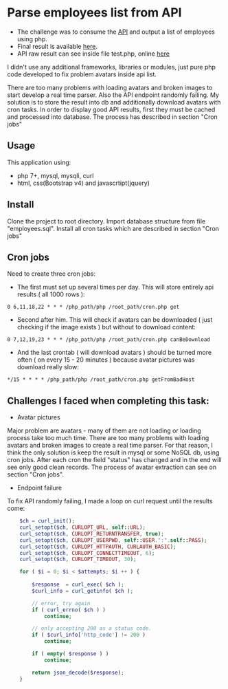 # Parse employees list from API

- The challenge was to consume the [API](http://hiring.rewardgateway.net/) and output a list of employees using php. 
- Final result is available [here](http://employees.viaexpo.site/). 
- API raw result can see inside file test.php, online [here](http://employees.viaexpo.site/test.php)

I didn't use any additional frameworks, libraries or modules, just pure php code developed to fix problem avatars inside api list.

There are too many problems with loading avatars and broken images to start develop a real time parser. Also the API endpoint randomly failing. My solution is to store the result into db and additionally download avatars with cron tasks. In order to display good API results, first they must be cached and processed into database. The process has described in section "Cron jobs"

## Usage

This application using:

-   php 7+, mysql, mysqli, curl
-   html, css(Bootstrap v4) and javascrtipt(jquery)

## Install

Clone the project to root directory. 
Import database structure from file "employees.sql". 
Install all cron tasks which are described in section "Cron jobs"

## Cron jobs

Need to create three cron jobs:

- The first must set up several times per day. This will store entirely api results ( all 1000 rows ):
```shell
0 6,11,18,22 * * * /php_path/php /root_path/cron.php get
```
- Second after him. This will check if avatars can be downloaded ( just checking if the image exists ) but without to download content:
```shell
0 7,12,19,23 * * * /php_path/php /root_path/cron.php canBeDownload
```
- And the last crontab ( will download avatars ) should be turned more often ( on every 15 - 20 minutes ) because avatar pictures was download really slow:
```shell
*/15 * * * * /php_path/php /root_path/cron.php getFromBadHost
```

## Challenges I faced when completing this task:

- Avatar pictures

Major problem are avatars - many of them are not loading or loading process take too much time. There are too many problems with loading avatars and broken images to create a real time parser. For that reason, I think the only solution is keep the result in mysql or some NoSQL db, using cron jobs. After each cron the field "status" has changed and in the end will see only good clean records. The process of avatar extraction can see on section "Cron jobs". 

- Endpoint failure

To fix API randomly failing, I made a loop on curl request until the results come:
```php
	$ch = curl_init();
	curl_setopt($ch, CURLOPT_URL, self::URL);
	curl_setopt($ch, CURLOPT_RETURNTRANSFER, true);
	curl_setopt($ch, CURLOPT_USERPWD, self::USER.":".self::PASS);
	curl_setopt($ch, CURLOPT_HTTPAUTH, CURLAUTH_BASIC);
	curl_setopt($ch, CURLOPT_CONNECTTIMEOUT, 6); 
	curl_setopt($ch, CURLOPT_TIMEOUT, 30);

	for ( $i = 0; $i < $attempts; $i ++ ) {
		
		$response  = curl_exec( $ch );
		$curl_info = curl_getinfo( $ch );

		// error, try again
		if ( curl_errno( $ch ) )
			continue; 

		// only accepting 200 as a status code.
		if ( $curl_info['http_code'] != 200 )
			continue; 

		if ( empty( $response ) )
			continue;

		return json_decode($response);
	} 
```